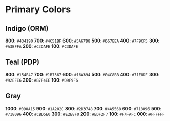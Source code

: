 # Primary Colors

## Indigo (ORM)
**800**: `#434190`
**700**: `#4C51BF`
**600**: `#5A67D8`
**500**: `#667EEA`
**400**: `#7F9CF5`
**300**: `#A3BFFA`
**200**: `#C3DAFE`
**100**: `#C3DAFE`

## Teal (PDP)
**800**: `#154F47`
**700**: `#1B7367`
**600**: `#16A394`
**500**: `#04C8BB`
**400**: `#71E8DF`
**300**: `#92EFE6`
**200**: `#B7F4EE`
**100**: `#D9F9F6`

## Gray
**1000**: `#090A15`
**900**: `#1A202C`
**800**: `#2D3748`
**700**: `#4A5568`
**600**: `#718096`
**500**: `#718096`
**400**: `#CBD5E0`
**300**: `#E2E8F0`
**200**: `#EDF2F7`
**100**: `#F7FAFC`
**000**: `#FFFFFF`
